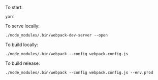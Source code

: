 To start:

```
yarn
```

To serve locally:

```
./node_modules/.bin/webpack-dev-server --open
```

To build locally:

```
./node_modules/.bin/webpack --config webpack.config.js
```

To build release:

```
./node_modules/.bin/webpack --config webpack.config.js --env.prod
```
